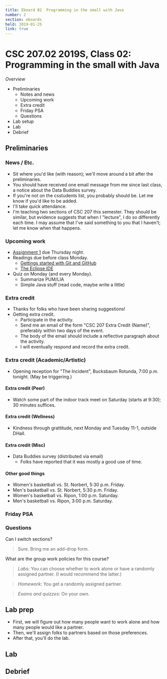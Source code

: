 ```yaml
---
title: Eboard 02  Programming in the small with Java
number: 2
section: eboards
held: 2019-01-25
link: true
---
```

CSC 207.02 2019S, Class 02:  Programming in the small with Java
===============================================================

_Overview_

* Preliminaries
    * Notes and news
    * Upcoming work
    * Extra credit
    * Friday PSA
    * Questions
* Lab setup
* Lab
* Debrief

Preliminaries
-------------

### News / Etc.

* Sit where you'd like (with reason); we'll move around a bit after the
  preliminaries.
* You should have received one email message from me since last class, 
  a notice about the Data Buddies survey.
* If you're not on the csstudents list, you probably should be.  Let me
  know if you'd like to be added.
* I'll take quick attendance.
* I'm teaching two sections of CSC 207 this semester.  They should be
  similar, but evidence suggests that when I "lecture", I do so differently
  each time.  I may assume that I've said something to you that I haven't;
  let me know when that happens.

### Upcoming work

* [Assignment 1](../assignments/assignment01) due Thursday night.
* Readings due before class Monday.
    * [Gettings started with Git and GitHub](../readings/git)
    * [The Eclipse IDE](../readings/eclipse)
* Quiz on Monday (and every Monday).
    * Summarize PUM/LIA
    * Simple Java stuff (read code, maybe write a little)

### Extra credit

* Thanks for folks who have been sharing suggestions!
* Getting extra credit.
    * Participate in the activity.
    * Send me an email of the form "CSC 207 Extra Credit (Name)", preferably
      within two days of the event.
    * The body of the email should include a reflective paragraph about
      the activity.
    * I will eventually respond and record the extra credit.

### Extra credit (Academic/Artistic)

* Opening reception for "The Incident", Bucksbaum Rotunda, 7:00 p.m. 
  tonight. (May be triggering.)

#### Extra credit (Peer)

* Watch some part of the indoor track meet on Saturday (starts at 9:30);
  30 minutes suffices.

#### Extra credit (Wellness)

* Kindness through grattitude, next Monday and Tuesday 11-1, outside DHall.

#### Extra credit (Misc)

* Data Buddies survey (distributed via email)
    * Folks have reported that it was mostly a good use of time.

#### Other good things

* Women's basketball vs. St. Norbert, 5:30 p.m. Friday.
* Men's basketball vs. St. Norbert, 5:30 p.m. Friday.
* Women's basketball vs. Ripon, 1:00 p.m. Saturday.
* Men's basketball vs. Ripon, 3:00 p.m. Saturday.

### Friday PSA

### Questions

Can I switch sections?

> Sure.  Bring me an add-drop form.

What are the group work policies for this course?

> _Labs_: You can choose whether to work alone or have a randomly assigned
  partner.  (I would recommend the latter.)

> _Homework_: You get a randomly assigned partner.

> _Exams and quizzes_: On your own.

Lab prep
--------

* First, we will figure out how many people want to work alone and
  how many people would like a partner.
* Then, we'll assign folks to partners based on those preferences.
* After that, you'll do the lab.

Lab
---

Debrief
-------

